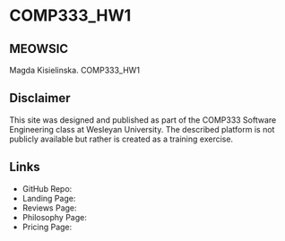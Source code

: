 # COMP333_HW1
## MEOWSIC
Magda Kisielinska.
COMP333_HW1

## Disclaimer
This site was designed and published as part of the COMP333 Software Engineering class at Wesleyan University.
The described platform is not publicly available but rather is created as a training exercise.

## Links
* GitHub Repo:
* Landing Page:
* Reviews Page:
* Philosophy Page:
* Pricing Page:
